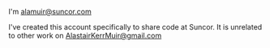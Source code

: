I'm alamuir@suncor.com

I've created this account specifically to share code at Suncor. It is unrelated to other work on AlastairKerrMuir@gmail.com
